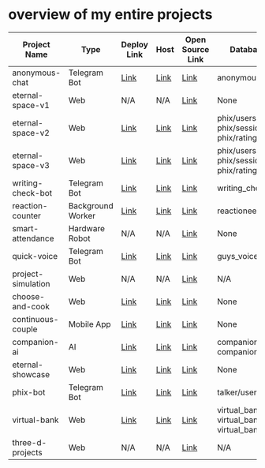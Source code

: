 # overview of my entire projects

| **Project Name**    | **Type**          | **Deploy Link**                                          | **Host**                                                    | **Open Source Link**                                     | **Database Used**                                             | **Versions** | **State** |
| ------------------- | ----------------- | -------------------------------------------------------- | ----------------------------------------------------------- | -------------------------------------------------------- | ------------------------------------------------------------ | ------------ | --------- |
| anonymous-chat      | Telegram Bot      | [Link](https://eternal-anonymous-bot.onrender.com)       | [Link](https://github.com/eternal-anonymous-bot/main)       | [Link](https://github.com/Komil-jon/anonymous-chat)      | anonymous/users                                               | v1.0         | Active    |
| eternal-space-v1    | Web               | N/A                                                      | N/A                                                         | [Link](https://github.com/Komil-jon/eternal-space-v1)    | None                                                         | v1.0         | Paused    |
| eternal-space-v2    | Web               | [Link](https://eternal-space-web.onrender.com)           | [Link](https://github.com/eternal-space-web/old)            | [Link](https://github.com/Komil-jon/eternal-space-v2)    | phix/users, phix/sessions, phix/rating                        | v2.0         | Active    |
| eternal-space-v3    | Web               | [Link](https://eternal-space.onrender.com)               | [Link](https://github.com/Komil-jon/eternal-space-v3)       | [Link](https://github.com/Komil-jon/eternal-space-v3)    | phix/users, phix/sessions, phix/rating                        | v3.0         | Active    |
| writing-check-bot   | Telegram Bot      | [Link](https://eternal-writing-check-bot.onrender.com)   | [Link](https://github.com/eternal-writing-check-bot/main)   | [Link](https://github.com/Komil-jon/ielts-writing-tutor) | writing_check/users                                            | v1.0         | Active    |
| reaction-counter    | Background Worker | [Link](https://eternal-reactioneer-bot.onrender.com)     | [Link](https://github.com/eternal-reactioneer-bot/main)     | [Link](https://github.com/Komil-jon/reaction-counter)    | reactioneer/users                                             | v1.0         | Active    |
| smart-attendance    | Hardware Robot    | N/A                                                      | N/A                                                         | [Link](https://github.com/Komil-jon/smart-attendance)    | None                                                         | v1.0         | Active    |
| quick-voice         | Telegram Bot      | [Link](https://eternal-guys-voice-bot.onrender.com)      | [Link](https://github.com/eternal-guys-voice-bot/main)      | [Link](https://github.com/Komil-jon/quick-voice)         | guys_voice/voices                                             | v1.0         | Active    |
| project-simulation  | Web               | N/A                                                      | N/A                                                         | [Link](https://github.com/Komil-jon/project-simulation)  | N/A                                                         | v1.0         | Continuous |
| choose-and-cook     | Web               | [Link](https://eternal-choose-and-cook.onrender.com)     | [Link](https://github.com/eternal-choose-and-cook/main)     | [Link](https://github.com/Komil-jon/choose-and-cook)     | None                                                         | v1.0         | Active    |
| continuous-couple   | Mobile App        | [Link](https://eternal-continuous-couple-bot.onrender.com) | [Link](https://github.com/eternal-continuous-couple-bot/main) | [Link](https://github.com/Komil-jon/continuous-couple)   | None                                                         | v1.0         | Active    |
| companion-ai        | AI                | [Link](https://eternal-companion-bot.onrender.com)       | [Link](https://github.com/eternal-companion-bot/main)       | [Link](https://github.com/Komil-jon/companion-ai)        | companion/history, companion/users                             | v1.0         | Active    |
| eternal-showcase    | Web               | [Link](https://eternal-test.onrender.com)                | [Link](https://github.com/test-random/eternal-showcase)     | [Link](https://github.com/Komil-jon/eternal-showcase)    | None                                                         | v1.0         | Continuous |
| phix-bot            | Telegram Bot      | [Link](https://eternal-phix-bot.onrender.com)            | [Link](https://github.com/eternal-phix-bot/main)            | [Link](https://github.com/Komil-jon/phix-bot)            | talker/users                                                 | v1.0         | In Progress |
| virtual-bank        | Web               | [Link](https://virtual-bank-nc87.onrender.com)           | [Link](https://github.com/eternal-virtual-bank/main)       | [Link](https://github.com/Komil-jon/virtual-bank)        | virtual_bank/users, virtual_bank/schedule, virtual_bank/workers | v1.0         | Active    |
| three-d-projects    | Web               | N/A                                                      | N/A                                                         | [Link](https://github.com/Komil-jon/three-d-projects)    | N/A                                                         | v1.0         | Continuous |
